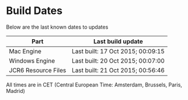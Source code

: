# Build Dates

Below are the last known dates to updates

Part | Last build update
-----|-----
Mac Engine | Last built: 17 Oct 2015; 00:09:15
Windows Engine | Last built: 20 Oct 2015; 00:07:00
JCR6 Resource Files | Last built: 21 Oct 2015; 00:56:46
All times are in CET (Central European Time: Amsterdam, Brussels, Paris, Madrid)



